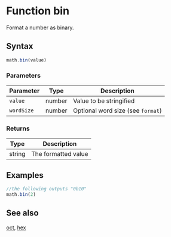 <!-- Note: This file is automatically generated from source code comments. Changes made in this file will be overridden. -->

# Function bin

Format a number as binary.


## Syntax

```js
math.bin(value)
```

### Parameters

Parameter | Type | Description
--------- | ---- | -----------
`value` | number | Value to be stringified
`wordSize` | number | Optional word size (see `format`)

### Returns

Type | Description
---- | -----------
string | The formatted value


## Examples

```js
//the following outputs "0b10"
math.bin(2)
```


## See also

[oct](oct.md),
[hex](hex.md)
